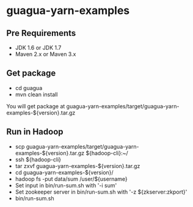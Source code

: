 guagua-yarn-examples
======

## Pre Requirements

*  JDK 1.6 or JDK 1.7
*  Maven 2.x or Maven 3.x

## Get package

*  cd guagua
*  mvn clean install

You will get package at guagua-yarn-examples/target/guagua-yarn-examples-${version}.tar.gz

## Run in Hadoop

*  scp guagua-yarn-examples/target/guagua-yarn-examples-${version}.tar.gz ${hadoop-cli}:~/
*  ssh ${hadoop-cli}
*  tar zxvf guagua-yarn-examples-${version}.tar.gz
*  cd guagua-yarn-examples-${version}/
*  hadoop fs -put data/sum /user/${username}
*  Set input in bin/run-sum.sh with '-i sum'
*  Set zookeeper server in  bin/run-sum.sh with '-z ${zkserver:zkport}'
*  bin/run-sum.sh
